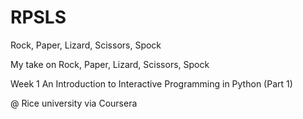 # RPSLS
Rock, Paper, Lizard, Scissors, Spock

My take on Rock, Paper, Lizard, Scissors, Spock

Week 1 An Introduction to Interactive Programming in Python (Part 1)

@ Rice university via Coursera
